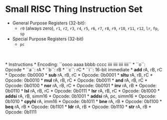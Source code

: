# Small RISC Thing Instruction Set
<!-- Vim Note:  Use @g to update notes.pdf -->
<!-- Vim Note:  Use @h to update notes.html -->
<!-- Vim Note:  Use @j to update notes.pdf and notes.html -->
<!-- How To Make A Tab:  &emsp; -->
<!--
&epsilon; &Epsilon;   &lambda; &Lambda;   &alpha; &Alpha;
&beta; &Beta;   &pi; &Pi; &#0960;   &sigma; &Sigma;
&omega; &Omega;   &mu; &Mu;  &gamma; &Gamma;
&prod;  &sum;  &int;  &part;  &infin;
&amp;  &ast;  &sdot;
&lt; &le;  &gt; &ge;  &equals; &ne;
-->


* General Purpose Registers (32-bit):
    * ``r0`` (always zero), ``r1``, ``r2``, ``r3``, 
    ``r4``, ``r5``, ``r6``, ``r7``,
    ``r8``, ``r9``, ``r10``, ``r11``,
    ``r12``, ``lr``, ``fp``, ``sp``
* Special Purpose Registers (32-bit)
    * ``pc``
<br>
<br>
* Instructions
    * Encoding:  ``oooo aaaa bbbb cccc  iiii iiii iiii iiii``
        * ``o``:  Opcode
        * ``a``:  rA
        * ``b``:  rB
        * ``c``:  rC
        * ``i``:  16-bit immediate
* <b>add</b> rA, rB, rC
    * Opcode:  0b0000
* <b>sub</b> rA, rB, rC
    * Opcode:  0b0001
* <b>sltu</b> rA, rB, rC
    * Opcode:  0b0010
* <b>mul</b> rA, rB, rC
    * Opcode:  0b0011
* <b>and</b> rA, rB, rC
    * Opcode:  0b0100
* <b>nor</b> rA, rB, rC
    * Opcode:  0b0101
* <b>inv</b> rA, rB
    * Opcode:  0b0110
* <b>lsl</b> rA, rB, rC
    * Opcode:  0b0111
* <b>lsr</b> rA, rB, rC
    * Opcode:  0b1000
* <b>addsi</b> rA, rB, simm16
    * Opcode:  0b1001
* <b>addsi</b> rA, pc, simm16
    * Opcode:  0b1010
* <b>cpyhi</b> rA, imm16
    * Opcode:  0b1011
* <b>bne</b> rA, rB
    * Opcode:  0b1100
* <b>beq</b> rA, rB
    * Opcode:  0b1101
* <b>ldr</b> rA, rB
    * Opcode:  0b1110
* <b>str</b> rA, rB
    * Opcode:  0b1111
